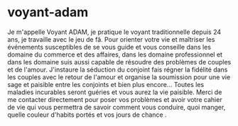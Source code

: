 # voyant-adam
Je m'appelle Voyant ADAM, je pratique le voyant traditionnelle depuis 24 ans, je travaille avec le jeu de fâ. Pour orienter votre vie et maîtriser les événements susceptibles de se vous guide et vous conseille dans les domaine du commerce et des affaires, dans les domaine professionnel et dans les domaine suis aussi capable de résoudre des problèmes de couples et de l'amour. J'instaure la séduction du conjoint fais régner la fidélité dans les couples avec le retour de l'amour et organise la soumission pour une vie sage et paisible entre les conjoints et bien plus encore... Toutes les maladies incurables seront guéries et vous aurez la vie paisible. Merci de me contacter directement pour poser vos problèmes et avoir votre cahier de vie qui vous permettra de savoir comment vous conduire, quoi manger, quelle couleur d'habits portés et vos jours de chance .

